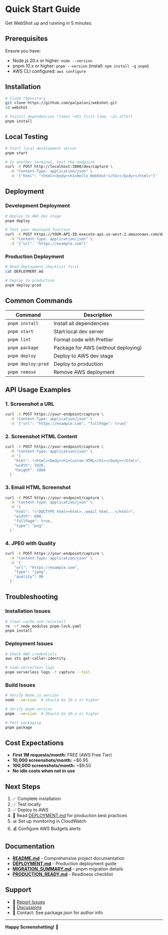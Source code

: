 # Quick Start Guide

Get WebShot up and running in 5 minutes.

## Prerequisites

Ensure you have:
- Node.js 20.x or higher: `node --version`
- pnpm 10.x or higher: `pnpm --version` (install: `npm install -g pnpm`)
- AWS CLI configured: `aws configure`

## Installation

```bash
# Clone repository
git clone https://github.com/palpalani/webshot.git
cd webshot

# Install dependencies (takes ~45s first time, ~2s after)
pnpm install
```

## Local Testing

```bash
# Start local development server
pnpm start

# In another terminal, test the endpoint
curl -X POST http://localhost:3000/dev/capture \
  -H "Content-Type: application/json" \
  -d '{"html": "<html><body><h1>Hello WebShot!</h1></body></html>"}'
```

## Deployment

### Development Deployment
```bash
# Deploy to AWS dev stage
pnpm deploy

# Test your deployed function
curl -X POST https://YOUR-API-ID.execute-api.us-west-2.amazonaws.com/dev/capture \
  -H "Content-Type: application/json" \
  -d '{"url": "https://example.com"}'
```

### Production Deployment
```bash
# Read deployment checklist first
cat DEPLOYMENT.md

# Deploy to production
pnpm deploy:prod
```

## Common Commands

| Command | Description |
|---------|-------------|
| `pnpm install` | Install all dependencies |
| `pnpm start` | Start local dev server |
| `pnpm lint` | Format code with Prettier |
| `pnpm package` | Package for AWS (without deploying) |
| `pnpm deploy` | Deploy to AWS dev stage |
| `pnpm deploy:prod` | Deploy to production |
| `pnpm remove` | Remove AWS deployment |

## API Usage Examples

### 1. Screenshot a URL
```bash
curl -X POST https://your-endpoint/capture \
  -H "Content-Type: application/json" \
  -d '{"url": "https://example.com", "fullPage": true}'
```

### 2. Screenshot HTML Content
```bash
curl -X POST https://your-endpoint/capture \
  -H "Content-Type: application/json" \
  -d '{
    "html": "<html><body><h1>Custom HTML</h1></body></html>",
    "width": 1920,
    "height": 1080
  }'
```

### 3. Email HTML Screenshot
```bash
curl -X POST https://your-endpoint/capture \
  -H "Content-Type: application/json" \
  -d '{
    "html": "<!DOCTYPE html><html>..email html...</html>",
    "width": 600,
    "fullPage": true,
    "type": "png"
  }'
```

### 4. JPEG with Quality
```bash
curl -X POST https://your-endpoint/capture \
  -H "Content-Type: application/json" \
  -d '{
    "url": "https://example.com",
    "type": "jpeg",
    "quality": 90
  }'
```

## Troubleshooting

### Installation Issues
```bash
# Clear cache and reinstall
rm -rf node_modules pnpm-lock.yaml
pnpm install
```

### Deployment Issues
```bash
# Check AWS credentials
aws sts get-caller-identity

# View serverless logs
pnpm serverless logs -f capture --tail
```

### Build Issues
```bash
# Verify Node.js version
node --version  # Should be 20.x or higher

# Verify pnpm version
pnpm --version  # Should be 10.x or higher

# Test packaging
pnpm package
```

## Cost Expectations

- **First 1M requests/month:** FREE (AWS Free Tier)
- **10,000 screenshots/month:** ~$0.95
- **100,000 screenshots/month:** ~$9.50
- **No idle costs when not in use**

## Next Steps

1. ✅ Complete installation
2. ✅ Test locally
3. ✅ Deploy to AWS
4. 📖 Read [DEPLOYMENT.md](DEPLOYMENT.md) for production best practices
5. 📊 Set up monitoring in CloudWatch
6. 💰 Configure AWS Budgets alerts

## Documentation

- **[README.md](README.md)** - Comprehensive project documentation
- **[DEPLOYMENT.md](DEPLOYMENT.md)** - Production deployment guide
- **[MIGRATION_SUMMARY.md](MIGRATION_SUMMARY.md)** - pnpm migration details
- **[PRODUCTION_READY.md](PRODUCTION_READY.md)** - Readiness checklist

## Support

- 🐛 [Report Issues](https://github.com/palpalani/webshot/issues)
- 💬 [Discussions](https://github.com/palpalani/webshot/discussions)
- 📧 Contact: See package.json for author info

---

**Happy Screenshotting!** 📸
